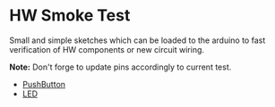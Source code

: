 # HW Smoke Test
Small and simple sketches which can be loaded to the arduino to fast verification of 
HW components or new circuit wiring.

**Note:** Don't forge to update pins accordingly to current test.

* [PushButton](dig_in_push_btn)
* [LED](dig_out_led)
